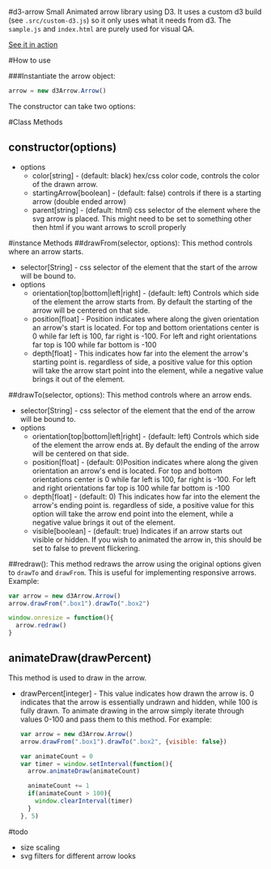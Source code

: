 #d3-arrow
Small Animated arrow library using D3. It uses a custom d3 build (see `.src/custom-d3.js`)
so it only uses what it needs from d3. The `sample.js` and `index.html` are purely
used for visual QA.

[See it in action](https://rawgit.com/renz45/d3-arrow/master/index.html)

#How to use

###Instantiate the arrow object:

```javascript
arrow = new d3Arrow.Arrow()
```

The constructor can take two options:

#Class Methods
## constructor(options)
* options
  * color[string] - (default: black) hex/css color code, controls the color of the drawn arrow.
  * startingArrow[boolean] - (default: false) controls if there is a starting arrow (double ended arrow)
  * parent[string] - (default: html) css selector of the element where the svg arrow is placed.
    This might need to be set to something other then html if you want arrows to scroll properly


#instance Methods
##drawFrom(selector, options): 
  This method controls where an arrow starts.

* selector[String] - css selector of the element that the start of the arrow will be bound to.
* options
  * orientation[top|bottom|left|right] - (default: left) Controls which side of the element the arrow
    starts from. By default the starting of the arrow will be centered on that side.
  * position[float] - Position indicates where along the given orientation an arrow's start
    is located. For top and bottom orientations center is 0 while far left is 100, far
    right is -100. For left and right orientations far top is 100 while far bottom is -100
  * depth[float] - This indicates how far into the element the arrow's starting point is.
    regardless of side, a positive value for this option will take the arrow start point 
    into the element, while a negative value brings it out of the element.

##drawTo(selector, options): 
  This method controls where an arrow ends.

* selector[String] - css selector of the element that the end of the arrow will be bound to.
* options
  * orientation[top|bottom|left|right] - (default: left) Controls which side of the element the arrow
    ends at. By default the ending of the arrow will be centered on that side.
  * position[float] - (default: 0)Position indicates where along the given orientation an arrow's end
    is located. For top and bottom orientations center is 0 while far left is 100, far
    right is -100. For left and right orientations far top is 100 while far bottom is -100
  * depth[float] - (default: 0) This indicates how far into the element the arrow's ending point is.
    regardless of side, a positive value for this option will take the arrow end point 
    into the element, while a negative value brings it out of the element.
  * visible[boolean] - (default: true) Indicates if an arrow starts out visible or hidden.
    If you wish to animated the arrow in, this should be set to false to prevent flickering.
  
##redraw():
This method redraws the arrow using the original options given to `drawTo` and `drawFrom`.
This is useful for implementing responsive arrows. Example:

```javascript
var arrow = new d3Arrow.Arrow()
arrow.drawFrom(".box1").drawTo(".box2")

window.onresize = function(){
  arrow.redraw()
}
```

## animateDraw(drawPercent)
This method is used to draw in the arrow.

* drawPercent[integer] - This value indicates how drawn the arrow is. 0 indicates
  that the arrow is essentially undrawn and hidden, while 100 is fully drawn. To
  animate drawing in the arrow simply iterate through values 0-100 and pass them
  to this method. For example:
  
  ```javascript
  var arrow = new d3Arrow.Arrow()
  arrow.drawFrom(".box1").drawTo(".box2", {visible: false})

  var animateCount = 0
  var timer = window.setInterval(function(){
    arrow.animateDraw(animateCount)

    animateCount += 1
    if(animateCount > 100){
      window.clearInterval(timer)
    }
  }, 5)
  ```

#todo
* size scaling
* svg filters for different arrow looks